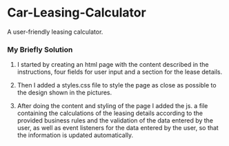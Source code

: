 # Car-Leasing-Calculator
A user-friendly leasing calculator.

### My Briefly Solution
<b> </b>
1. I started by creating an html page with the content described in the instructions, four fields for user input and a section for the lease details.
   
2. Then I added a styles.css file to style the page as close as possible to the design shown in the pictures.
  
3. After doing the content and styling of the page I added the js. a file containing the calculations of the leasing details according to the provided business rules and the validation of the data entered by the user, as well as event listeners for the data entered by the user, so that the information is updated automatically.
</b>
